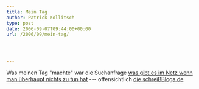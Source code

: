 ```yaml
---
title: Mein Tag
author: Patrick Kollitsch
type: post
date: 2006-09-07T09:44:00+00:00
url: /2006/09/mein-tag/




---
```

Was meinen Tag "machte" war die Suchanfrage [was gibt es im Netz wenn man &uuml;berhaupt nichts zu tun hat][1] --- offensichtlich [die schreiBBloga.de][2]

 [1]: http://www.google.de/search?hl=de&q=was+gibt+es+im+netz%2C+wenn+man+%C3%BCberhaupt+nichts+zu+tun+hat%3F&btnG=Google-Suche
 [2]: http://die.schreibbloga.de/